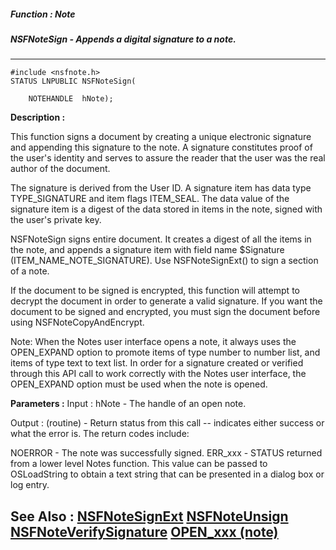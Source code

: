 ##### Function : Note
##### NSFNoteSign - Appends a digital signature to a note.
---
```
#include <nsfnote.h>
STATUS LNPUBLIC NSFNoteSign(

	NOTEHANDLE  hNote);
```
**Description :**

This function signs a document by creating a unique electronic signature and 
appending this signature to the note.   A signature constitutes proof of the 
user's identity and serves to assure the reader that the user was the real 
author of the document. 

The signature is derived from the User ID. A signature item has data type 
TYPE_SIGNATURE and item flags ITEM_SEAL. The data value of the signature item 
is a digest of the data stored in items in the note, signed with the user's 
private key. 

NSFNoteSign signs entire document. It creates a digest of all the items in the 
note, and appends a signature item with field name $Signature 
(ITEM_NAME_NOTE_SIGNATURE).  Use NSFNoteSignExt() to sign a section of a note.

If the document to be signed is encrypted, this function will attempt to 
decrypt the document in order to generate a valid signature.  If you want the 
document to be signed and encrypted, you must sign the document  before using 
NSFNoteCopyAndEncrypt.

Note:  When the Notes user interface opens a note, it always uses the 
OPEN_EXPAND option to promote items of type number to number list, and items of 
type text to text list.  In order for a signature created or verified through 
this API call to work correctly with the Notes user interface, the OPEN_EXPAND 
option must be used when the note is opened.

**Parameters :**
Input :
hNote  -  The handle of an open note.

Output :
(routine)  -  Return status from this call -- indicates either success or what the error is. The return codes include:

NOERROR - The note was successfully signed.
ERR_xxx - STATUS returned from a lower level Notes function.  This value can be passed to OSLoadString to obtain a text string that can be presented in a dialog box or log entry.



**See Also :**
[NSFNoteSignExt](/domino-c-api-docs/reference/Func/NSFNoteSignExt)
[NSFNoteUnsign](/domino-c-api-docs/reference/Func/NSFNoteUnsign)
[NSFNoteVerifySignature](/domino-c-api-docs/reference/Func/NSFNoteVerifySignature)
[OPEN_xxx (note)](/domino-c-api-docs/reference/Symb/OPEN_xxx (note))
---
